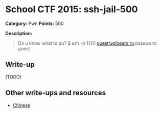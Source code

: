# School CTF 2015: ssh-jail-500

**Category:** Pwn
**Points:** 500

**Description:**

> Do u know what to do? $ ssh -p 11111 guest@sibears.ru password: guest

## Write-up

(TODO)

## Other write-ups and resources

* [Chinese](http://blog.lionbug.pw/ctf/school-ctf-spring-writeup/)
